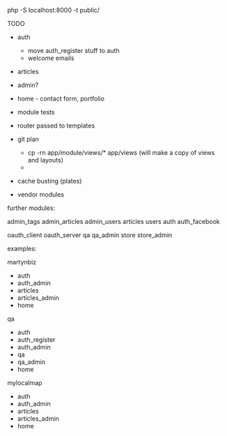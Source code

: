 php -S localhost:8000 -t public/

TODO

* auth
  * move auth_register stuff to auth
  * welcome emails
* articles
* admin?
* home - contact form, portfolio
* module tests
* router passed to templates 

* git plan
  - cp -rn app/module/views/* app/views (will make a copy of views and layouts)
  -

* cache busting (plates)
* vendor modules


further modules:

admin_tags
admin_articles
admin_users
articles
users
auth
auth_facebook

oauth_client
oauth_server
qa
qa_admin
store
store_admin

examples:

martynbiz
* auth
* auth_admin
* articles
* articles_admin
* home

qa
* auth
* auth_register
* auth_admin
* qa
* qa_admin
* home

mylocalmap
* auth
* auth_admin
* articles
* articles_admin
* home
